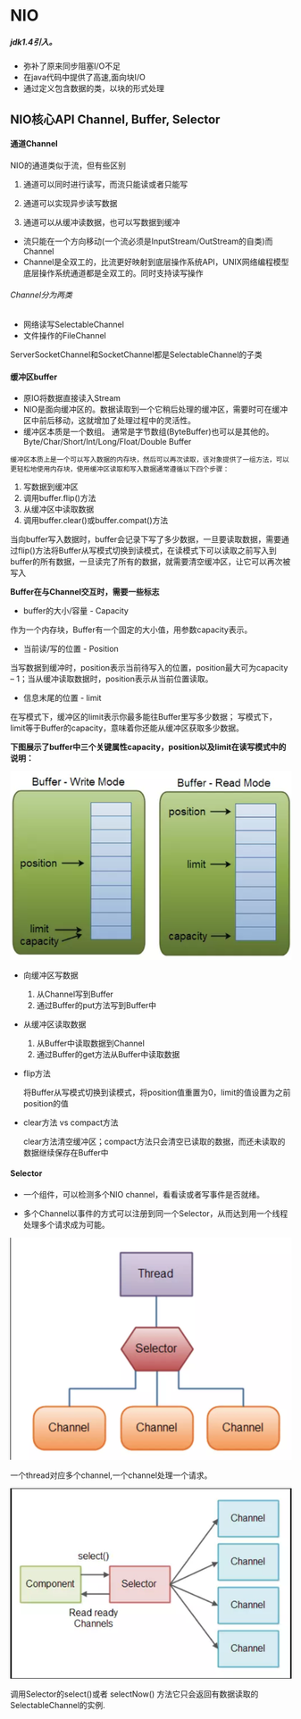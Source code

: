 # NIO

##### jdk1.4引入。
- 弥补了原来同步阻塞I/O不足
- 在java代码中提供了高速,面向块I/O
- 通过定义包含数据的类，以块的形式处理

## NIO核心API Channel, Buffer, Selector

#### 通道Channel
NIO的通道类似于流，但有些区别

1. 通道可以同时进行读写，而流只能读或者只能写

2. 通道可以实现异步读写数据

3. 通道可以从缓冲读数据，也可以写数据到缓冲

- 流只能在一个方向移动(一个流必须是InputStream/OutStream的自类)而Channel
- Channel是全双工的，比流更好映射到底层操作系统API，UNIX网络编程模型底层操作系统通道都是全双工的。同时支持读写操作

###### Channel分为两类
- 网络读写SelectableChannel
- 文件操作的FileChannel

ServerSocketChannel和SocketChannel都是SelectableChannel的子类

#### 缓冲区buffer
- 原IO将数据直接读入Stream
- NIO是面向缓冲区的。数据读取到一个它稍后处理的缓冲区，需要时可在缓冲区中前后移动，这就增加了处理过程中的灵活性。
- 缓冲区本质是一个数组。
  通常是字节数组(ByteBuffer)也可以是其他的。
  Byte/Char/Short/Int/Long/Float/Double Buffer
  
`缓冲区本质上是一个可以写入数据的内存块，然后可以再次读取，该对象提供了一组方法，可以更轻松地使用内存块，使用缓冲区读取和写入数据通常遵循以下四个步骤：`
  
1. 写数据到缓冲区
2. 调用buffer.flip()方法
3. 从缓冲区中读取数据
4. 调用buffer.clear()或buffer.compat()方法

当向buffer写入数据时，buffer会记录下写了多少数据，一旦要读取数据，需要通过flip()方法将Buffer从写模式切换到读模式，在读模式下可以读取之前写入到buffer的所有数据，一旦读完了所有的数据，就需要清空缓冲区，让它可以再次被写入
  
**Buffer在与Channel交互时，需要一些标志**
- buffer的大小/容量 - Capacity

作为一个内存块，Buffer有一个固定的大小值，用参数capacity表示。

- 当前读/写的位置 - Position​
  
当写数据到缓冲时，position表示当前待写入的位置，position最大可为capacity – 1；当从缓冲读取数据时，position表示从当前位置读取。

- 信息末尾的位置 - limit
  
在写模式下，缓冲区的limit表示你最多能往Buffer里写多少数据； 写模式下，limit等于Buffer的capacity，意味着你还能从缓冲区获取多少数据。

**下图展示了buffer中三个关键属性capacity，position以及limit在读写模式中的说明：**

![avatar](../../images/buffer.png)

- 向缓冲区写数据
 
     1. 从Channel写到Buffer
     2. 通过Buffer的put方法写到Buffer中
  
 - 从缓冲区读取数据
     1. 从Buffer中读取数据到Channel
     2. 通过Buffer的get方法从Buffer中读取数据

- flip方法
     
     将Buffer从写模式切换到读模式，将position值重置为0，limit的值设置为之前position的值
     
 - clear方法 vs compact方法
    
    clear方法清空缓冲区；compact方法只会清空已读取的数据，而还未读取的数据继续保存在Buffer中
  
#### Selector

- 一个组件，可以检测多个NIO channel，看看读或者写事件是否就绪。

- 多个Channel以事件的方式可以注册到同一个Selector，从而达到用一个线程处理多个请求成为可能。

![avatar](../../images/select.png)

一个thread对应多个channel,一个channel处理一个请求。

![avatar](../../images/Selector.png)

调用Selector的select()或者 selectNow() 方法它只会返回有数据读取的SelectableChannel的实例.